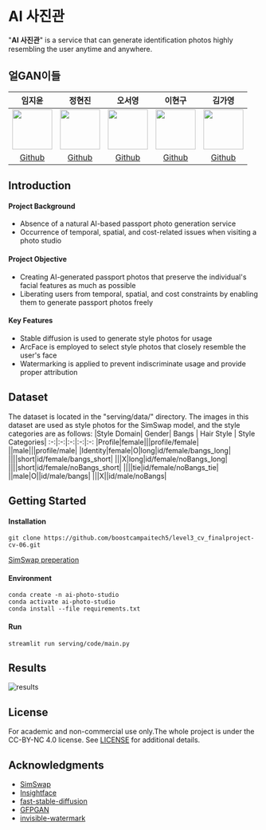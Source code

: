 # AI 사진관
"**AI 사진관**" is a service that can generate identification photos highly resembling the user anytime and anywhere.

## 얼GAN이들

임지윤|정현진|오서영|이현구|김가영|
:-:|:-:|:-:|:-:|:-:
<img src='https://avatars.githubusercontent.com/u/65935803?v=4' height=80 width=80px></img>|<img src='https://avatars.githubusercontent.com/u/67624124?v=4' height=80 width=80px></img>|<img src='https://avatars.githubusercontent.com/u/91474981?v=4' height=80 width=80px></img>|<img src='https://avatars.githubusercontent.com/u/101376814?v=4' height=80 width=80px></img>|<img src='https://avatars.githubusercontent.com/u/102473690?v=4g' height=80 width=80px></img>
[Github](https://github.com/JiyunIm00)|[Github](https://github.com/Hyunjin-Jung)|[Github](https://github.com/ohsy0512)|[Github](https://github.com/gurigoo)|[Github](https://github.com/GGrite)

## Introduction
#### Project Background
- Absence of a natural AI-based passport photo generation service
- Occurrence of temporal, spatial, and cost-related issues when visiting a photo studio

#### Project Objective
- Creating AI-generated passport photos that preserve the individual's facial features as much as possible
- Liberating users from temporal, spatial, and cost constraints by enabling them to generate passport photos freely

#### Key Features
-   Stable diffusion is used to generate style photos for usage
-   ArcFace is employed to select style photos that closely resemble the user's face
-   Watermarking is applied to prevent indiscriminate usage and provide proper attribution

## Dataset
The dataset is located in the "serving/data/" directory. The images in this dataset are used as style photos for the SimSwap model, and the style categories are as follows:
|Style Domain| Gender| Bangs | Hair Style | Style Categories|
:-:|:-:|:-:|:-:|:-:
|Profile|female|||profile/female|
||male|||profile/male|
|Identity|female|O|long|id/female/bangs_long|
||||short|id/female/bangs_short|
|||X|long|id/female/noBangs_long|
||||short|id/female/noBangs_short|
||||tie|id/female/noBangs_tie|
||male|O||id/male/bangs|
|||X||id/male/noBangs|


## Getting Started
#### Installation
```
git clone https://github.com/boostcampaitech5/level3_cv_finalproject-cv-06.git
```
[SimSwap preperation ](https://github.com/neuralchen/SimSwap/blob/main/docs/guidance/preparation.md)

#### Environment
```
conda create -n ai-photo-studio
conda activate ai-photo-studio
conda install --file requirements.txt
```	

#### Run
```
streamlit run serving/code/main.py
```

## Results
![results](https://github.com/boostcampaitech5/level3_cv_finalproject-cv-06/assets/67624124/40e865a4-c7fb-4493-877a-cdc2a22048ab)

## License
For academic and non-commercial use only.The whole project is under the CC-BY-NC 4.0 license. See [LICENSE](https://github.com/neuralchen/SimSwap/blob/main/LICENSE) for additional details.

## Acknowledgments
* [SimSwap](https://github.com/neuralchen/SimSwap/tree/main)
* [Insightface](https://github.com/deepinsight/insightface)
* [fast-stable-diffusion](https://github.com/TheLastBen/fast-stable-diffusion)
* [GFPGAN](https://github.com/TencentARC/GFPGAN)
* [invisible-watermark](https://github.com/ShieldMnt/invisible-watermark)
